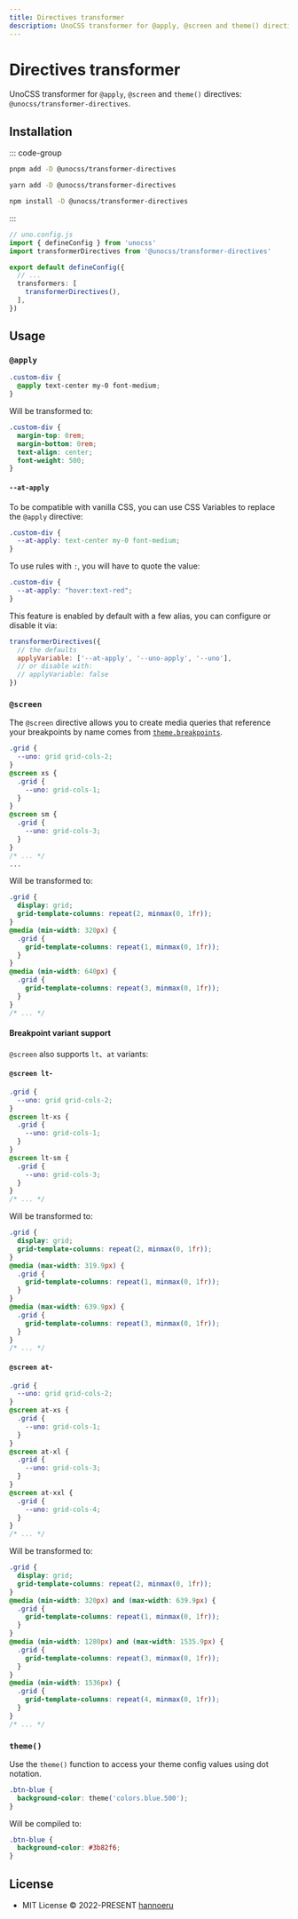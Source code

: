 ```yaml
---
title: Directives transformer
description: UnoCSS transformer for @apply, @screen and theme() directives (@unocss/transformer-directives)
---
```


# Directives transformer

UnoCSS transformer for `@apply`, `@screen` and `theme()` directives: `@unocss/transformer-directives`.

## Installation

::: code-group
  ```bash [pnpm]
  pnpm add -D @unocss/transformer-directives
  ```
  ```bash [yarn]
  yarn add -D @unocss/transformer-directives
  ```
  ```bash [npm]
  npm install -D @unocss/transformer-directives
  ```
:::


```ts
// uno.config.js
import { defineConfig } from 'unocss'
import transformerDirectives from '@unocss/transformer-directives'

export default defineConfig({
  // ...
  transformers: [
    transformerDirectives(),
  ],
})
```

## Usage

### `@apply`

```css
.custom-div {
  @apply text-center my-0 font-medium;
}
```

Will be transformed to:

```css
.custom-div {
  margin-top: 0rem;
  margin-bottom: 0rem;
  text-align: center;
  font-weight: 500;
}
```

#### `--at-apply`

To be compatible with vanilla CSS, you can use CSS Variables to replace the `@apply` directive:

```css
.custom-div {
  --at-apply: text-center my-0 font-medium;
}
```

To use rules with `:`, you will have to quote the value:

```css
.custom-div {
  --at-apply: "hover:text-red";
}
```

This feature is enabled by default with a few alias, you can configure or disable it via:

```js
transformerDirectives({
  // the defaults
  applyVariable: ['--at-apply', '--uno-apply', '--uno'],
  // or disable with:
  // applyVariable: false
})
```

### `@screen`

The `@screen` directive allows you to create media queries that reference your breakpoints by name comes from [`theme.breakpoints`](/extend-theme).

```css
.grid {
  --uno: grid grid-cols-2;
}
@screen xs {
  .grid {
    --uno: grid-cols-1;
  }
}
@screen sm {
  .grid {
    --uno: grid-cols-3;
  }
}
/* ... */
...
```

Will be transformed to:

```css
.grid {
  display: grid;
  grid-template-columns: repeat(2, minmax(0, 1fr));
}
@media (min-width: 320px) {
  .grid {
    grid-template-columns: repeat(1, minmax(0, 1fr));
  }
}
@media (min-width: 640px) {
  .grid {
    grid-template-columns: repeat(3, minmax(0, 1fr));
  }
}
/* ... */
```

#### Breakpoint variant support

`@screen` also supports `lt`、`at` variants:

#### `@screen lt-`

```css
.grid {
  --uno: grid grid-cols-2;
}
@screen lt-xs {
  .grid {
    --uno: grid-cols-1;
  }
}
@screen lt-sm {
  .grid {
    --uno: grid-cols-3;
  }
}
/* ... */
```

Will be transformed to:

```css
.grid {
  display: grid;
  grid-template-columns: repeat(2, minmax(0, 1fr));
}
@media (max-width: 319.9px) {
  .grid {
    grid-template-columns: repeat(1, minmax(0, 1fr));
  }
}
@media (max-width: 639.9px) {
  .grid {
    grid-template-columns: repeat(3, minmax(0, 1fr));
  }
}
/* ... */
```

#### `@screen at-`

```css
.grid {
  --uno: grid grid-cols-2;
}
@screen at-xs {
  .grid {
    --uno: grid-cols-1;
  }
}
@screen at-xl {
  .grid {
    --uno: grid-cols-3;
  }
}
@screen at-xxl {
  .grid {
    --uno: grid-cols-4;
  }
}
/* ... */
```

Will be transformed to:

```css
.grid {
  display: grid;
  grid-template-columns: repeat(2, minmax(0, 1fr));
}
@media (min-width: 320px) and (max-width: 639.9px) {
  .grid {
    grid-template-columns: repeat(1, minmax(0, 1fr));
  }
}
@media (min-width: 1280px) and (max-width: 1535.9px) {
  .grid {
    grid-template-columns: repeat(3, minmax(0, 1fr));
  }
}
@media (min-width: 1536px) {
  .grid {
    grid-template-columns: repeat(4, minmax(0, 1fr));
  }
}
/* ... */
```

### `theme()`

Use the `theme()` function to access your theme config values using dot notation.

```css
.btn-blue {
  background-color: theme('colors.blue.500');
}
```

Will be compiled to:

```css
.btn-blue {
  background-color: #3b82f6;
}
```

## License

- MIT License &copy; 2022-PRESENT [hannoeru](https://github.com/hannoeru)
